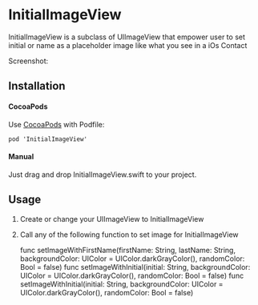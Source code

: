 # InitialImageView

InitialImageView is a subclass of UIImageView that empower user to set initial or name as a placeholder image like what you see in a iOs Contact

Screenshot:

## Installation

#### CocoaPods
Use [CocoaPods](https://cocoapods.org) with Podfile:

    pod 'InitialImageView'

#### Manual
Just drag and drop InitialImageView.swift to your project.

## Usage

1) Create or change your UIImageView to InitialImageView

2) Call any of the following function to set image for InitialImageView

    func setImageWithFirstName(firstName: String, lastName: String, backgroundColor: UIColor = UIColor.darkGrayColor(), randomColor: Bool = false)
    func setImageWithInitial(initial: String, backgroundColor: UIColor = UIColor.darkGrayColor(), randomColor: Bool = false)
    func setImageWithInitial(initial: String, backgroundColor: UIColor = UIColor.darkGrayColor(), randomColor: Bool = false)
